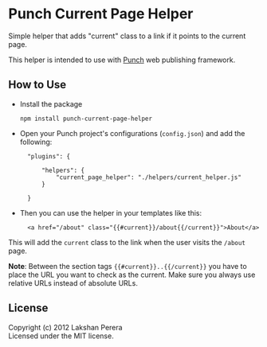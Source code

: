 # Punch Current Page Helper

Simple helper that adds "current" class to a link if it points to the current page.

This helper is intended to use with [Punch](http://laktek.github.com/punch) web publishing framework.

## How to Use 

* Install the package

	`npm install punch-current-page-helper`

* Open your Punch project's configurations (`config.json`) and add the following:

		"plugins": {

			"helpers": {
				"current_page_helper": "./helpers/current_helper.js"
			}

		}

* Then you can use the helper in your templates like this:

		<a href="/about" class="{{#current}}/about{{/current}}">About</a>

This will add the `current` class to the link when the user visits the `/about` page.

**Note**: Between the section tags `{{#current}}..{{/current}}` you have to place the URL you want to check as the current. Make sure you always use relative URLs instead of absolute URLs.

## License

Copyright (c) 2012 Lakshan Perera  
Licensed under the MIT license.
